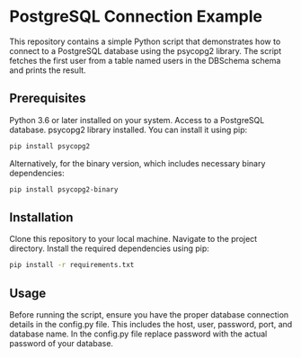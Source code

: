 # PostgreSQL Connection Example

This repository contains a simple Python script that demonstrates how to connect to a PostgreSQL database using the psycopg2 library. The script fetches the first user from a table named users in the DBSchema schema and prints the result.

## Prerequisites
Python 3.6 or later installed on your system.
Access to a PostgreSQL database.
psycopg2 library installed. You can install it using pip:

```bash
pip install psycopg2
```
Alternatively, for the binary version, which includes necessary binary dependencies:

```bash
pip install psycopg2-binary
```

## Installation
Clone this repository to your local machine.
Navigate to the project directory.
Install the required dependencies using pip:

```bash
pip install -r requirements.txt
```

## Usage
Before running the script, ensure you have the proper database connection details in the config.py file. This includes the host, user, password, port, and database name.
In the config.py file replace password with the actual password of your database.

